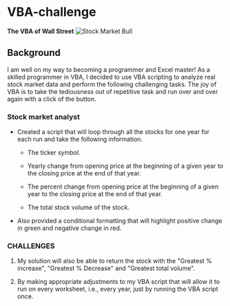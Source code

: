 # VBA-challenge
**The VBA of Wall Street**
![Stock Market Bull](https://www.nicepng.com/png/full/30-307706_clipart-black-and-white-stock-bull-transparent-stock.png)
## Background
I am well on my way to becoming a programmer and Excel master! As a skilled programmer in VBA, I decided to use VBA scripting to analyze real stock market data and perform the following challenging tasks. The joy of VBA is to take the tediousness out of repetitive task and run over and over again with a click of the button.

### Stock market analyst

* Created a script that will loop through all the stocks for one year for each run and take the following information.

  * The ticker symbol.

  * Yearly change from opening price at the beginning of a given year to the closing price at the end of that year.

  * The percent change from opening price at the beginning of a given year to the closing price at the end of that year.

  * The total stock volume of the stock.

* Also provided a conditional formatting that will highlight positive change in green and negative change in red.


### CHALLENGES

1. My solution will also be able to return the stock with the "Greatest % increase", "Greatest % Decrease" and "Greatest total volume". 

2. By making appropriate adjustments to my VBA script that will allow it to run on every worksheet, i.e., every year, just by running the VBA script once.
